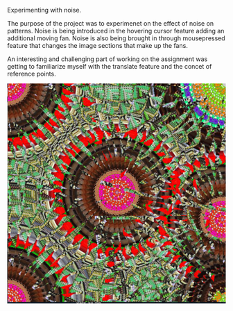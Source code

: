 Experimenting with noise.

The purpose of the project was to experimenet on the effect of noise on patterns. Noise is being introduced in the hovering cursor feature adding an additional moving fan. Noise is also being brought in through mousepressed feature that changes the image sections that make up the fans. 

An interesting and challenging part of  working on the assignment was getting to familiarize myself with the translate feature and the concet of reference points. 

![](Screen%20Shot%202020-10-13%20at%202.16.08%20AM.png)
